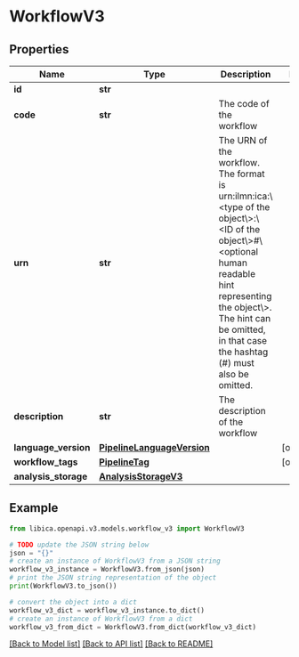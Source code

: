 # WorkflowV3


## Properties

Name | Type | Description | Notes
------------ | ------------- | ------------- | -------------
**id** | **str** |  | 
**code** | **str** | The code of the workflow | 
**urn** | **str** | The URN of the workflow. The format is urn:ilmn:ica:\\&lt;type of the object\\&gt;:\\&lt;ID of the object\\&gt;#\\&lt;optional human readable hint representing the object\\&gt;. The hint can be omitted, in that case the hashtag (#) must also be omitted. | 
**description** | **str** | The description of the workflow | 
**language_version** | [**PipelineLanguageVersion**](PipelineLanguageVersion.md) |  | [optional] 
**workflow_tags** | [**PipelineTag**](PipelineTag.md) |  | [optional] 
**analysis_storage** | [**AnalysisStorageV3**](AnalysisStorageV3.md) |  | 

## Example

```python
from libica.openapi.v3.models.workflow_v3 import WorkflowV3

# TODO update the JSON string below
json = "{}"
# create an instance of WorkflowV3 from a JSON string
workflow_v3_instance = WorkflowV3.from_json(json)
# print the JSON string representation of the object
print(WorkflowV3.to_json())

# convert the object into a dict
workflow_v3_dict = workflow_v3_instance.to_dict()
# create an instance of WorkflowV3 from a dict
workflow_v3_from_dict = WorkflowV3.from_dict(workflow_v3_dict)
```
[[Back to Model list]](../README.md#documentation-for-models) [[Back to API list]](../README.md#documentation-for-api-endpoints) [[Back to README]](../README.md)



